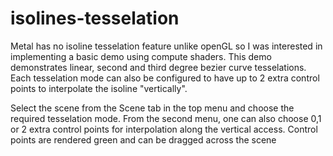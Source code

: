 # isolines-tesselation
Metal has no isoline tesselation feature unlike openGL so I was interested in implementing a basic demo using compute shaders. This demo demonstrates linear,
second and third degree bezier curve tesselations. Each tesselation mode can also be configured to have up to 2 extra control points to interpolate the
isoline "vertically".


Select the scene from the Scene tab in the top menu and choose the required tesselation mode. From the second menu, one can also choose 0,1 or 2 extra control points for interpolation along the vertical access. Control points are rendered green and can be dragged across the scene
